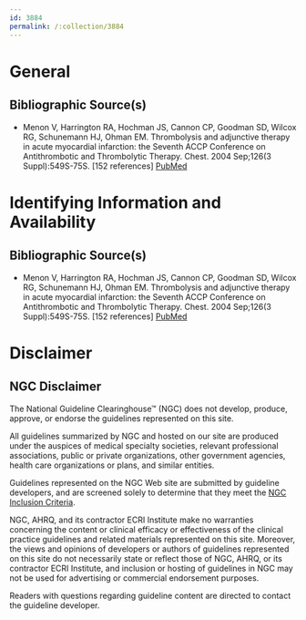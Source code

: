 ```yaml
---
id: 3884
permalink: /:collection/3884
---
```


# General

## Bibliographic Source(s)

- Menon V, Harrington RA, Hochman JS, Cannon CP, Goodman SD, Wilcox RG, Schunemann HJ, Ohman EM. Thrombolysis and adjunctive therapy in acute myocardial infarction: the Seventh ACCP Conference on Antithrombotic and Thrombolytic Therapy. Chest. 2004 Sep;126(3 Suppl):549S-75S. [152 references] [ PubMed ](http://www.ncbi.nlm.nih.gov/entrez/query.fcgi?cmd=Retrieve&db=pubmed&dopt=Abstract&list_uids=15383484)

# Identifying Information and Availability

## Bibliographic Source(s)

- Menon V, Harrington RA, Hochman JS, Cannon CP, Goodman SD, Wilcox RG, Schunemann HJ, Ohman EM. Thrombolysis and adjunctive therapy in acute myocardial infarction: the Seventh ACCP Conference on Antithrombotic and Thrombolytic Therapy. Chest. 2004 Sep;126(3 Suppl):549S-75S. [152 references] [ PubMed ](http://www.ncbi.nlm.nih.gov/entrez/query.fcgi?cmd=Retrieve&db=pubmed&dopt=Abstract&list_uids=15383484)

# Disclaimer

## NGC Disclaimer

The National Guideline Clearinghouse™ (NGC) does not develop, produce, approve, or endorse the guidelines represented on this site.

All guidelines summarized by NGC and hosted on our site are produced under the auspices of medical specialty societies, relevant professional associations, public or private organizations, other government agencies, health care organizations or plans, and similar entities.

Guidelines represented on the NGC Web site are submitted by guideline developers, and are screened solely to determine that they meet the [NGC Inclusion Criteria](/help-and-about/summaries/inclusion-criteria).

NGC, AHRQ, and its contractor ECRI Institute make no warranties concerning the content or clinical efficacy or effectiveness of the clinical practice guidelines and related materials represented on this site. Moreover, the views and opinions of developers or authors of guidelines represented on this site do not necessarily state or reflect those of NGC, AHRQ, or its contractor ECRI Institute, and inclusion or hosting of guidelines in NGC may not be used for advertising or commercial endorsement purposes.

Readers with questions regarding guideline content are directed to contact the guideline developer.

